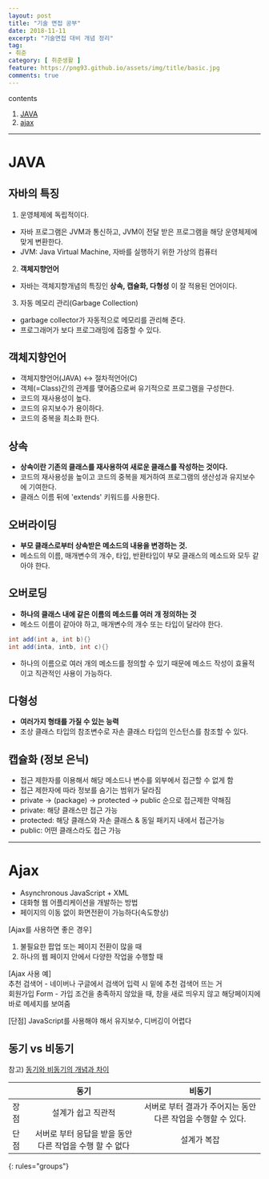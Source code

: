 ```yaml
---
layout: post
title: "기술 면접 공부"
date: 2018-11-11
excerpt: "기술면접 대비 개념 정리"
tag:
- 취준
category: [ 취준생활 ]
feature: https://png93.github.io/assets/img/title/basic.jpg
comments: true
---
```


contents
1. [JAVA](#java)
2. [ajax](#ajax)

- - -

# JAVA

## 자바의 특징
1. 운영체제에 독립적이다.
  - 자바 프로그램은 JVM과 통신하고, JVM이 전달 받은 프로그램을 해당 운영체제에 맞게 변환한다.  
  - JVM: Java Virtual Machine, 자바를 실행하기 위한 가상의 컴퓨터
2. __객체지향언어__
  - 자바는 객체지향개념의 특징인 __상속, 캡슐화, 다형성__ 이 잘 적용된 언어이다.
3. 자동 메모리 관리(Garbage Collection)
  - garbage collector가 자동적으로 메모리를 관리해 준다.
  - 프로그래머가 보다 프로그래밍에 집중할 수 있다.  

## 객체지향언어
- 객체지향언어(JAVA) ↔ 절차적언어(C)
- <hly>객체(=Class)간의 관계를 맺어줌으로써 유기적으로 프로그램을 구성한다.</hly>
- <hlr>코드의 재사용성이 높다.</hlr>
- <hlr>코드의 유지보수가 용이하다.</hlr>
- <hlr>코드의 중복을 최소화 한다.</hlr>

## 상속
- __상속이란 기존의 클래스를 재사용하여 새로운 클래스를 작성하는 것이다.__
- 코드의 재사용성을 높이고 코드의 중복을 제거하여 프로그램의 생산성과 유지보수에 기여한다.
- 클래스 이름 뒤에 'extends' 키워드를 사용한다.

## 오버라이딩
- __부모 클래스로부터 상속받은 메소드의 내용을 변경하는 것.__
- 메소드의 이름, 매개변수의 개수, 타입, 반환타입이 부모 클래스의 메소드와 모두 같아야 한다.

## 오버로딩
- __하나의 클래스 내에 같은 이름의 메소드를 여러 개 정의하는 것__
- 메소드 이름이 같아야 하고, 매개변수의 개수 또는 타입이 달라야 한다.
~~~java
int add(int a, int b){}
int add(inta, intb, int c){}
~~~
- 하나의 이름으로 여러 개의 메소드를 정의할 수 있기 때문에 메소드 작성이 효율적이고 직관적인 사용이 가능하다.

## 다형성
- __여러가지 형태를 가질 수 있는 능력__
- 조상 클래스 타입의 참조변수로 자손 클래스 타입의 인스턴스를 참조할 수 있다.

## 캡슐화 (정보 은닉)
- 접근 제한자를 이용해서 해당 메소드나 변수를 외부에서 접근할 수 없게 함
- 접근 제한자에 따라 정보를 숨기는 범위가 달라짐
- private → (package) → protected → public 순으로 접근제한 약해짐
- private: 해당 클래스만 접근 가능
- protected: 해당 클래스와 자손 클래스 & 동일 패키지 내에서 접근가능
- public: 어떤 클래스라도 접근 가능


- - -

# Ajax

- Asynchronous JavaScript + XML
- 대화형 웹 어플리케이션을 개발하는 방법
- 페이지의 이동 없이 화면전환이 가능하다(속도향상)

[Ajax를 사용하면 좋은 경우]  
1. 불필요한 팝업 또는 페이지 전환이 많을 때  
2. 하나의 웹 페이지 안에서 다양한 작업을 수행할 때  

[Ajax 사용 예]  
추천 검색어 - 네이버나 구글에서 검색어 입력 시 밑에 추천 검색어 뜨는 거  
회원가입 Form - 가입 조건을 충족하지 않았을 때, 창을 새로 띄우지 않고 해당페이지에 바로 메세지를 보여줌  

[단점]
JavaScript를 사용해야 해서 유지보수, 디버깅이 어렵다  

## 동기 vs 비동기
참고) [동기와 비동기의 개념과 차이](http://private.tistory.com/24)  

|     |   동기  |  비동기  |
|:----|:-------:|:--------:|
|장점 |   설계가 쉽고 직관적  | 서버로 부터 결과가 주어지는 동안 다른 작업을 수행할 수 있다.   |
|단점 | 서버로 부터 응답을 받을 동안 다른 작업을 수행 할 수 없다  | 설계가 복잡 |
{: rules="groups"}  
